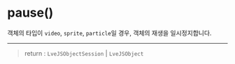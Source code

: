 # pause()

객체의 타입이 `video`, `sprite`, `particle`일 경우, 객체의 재생을 일시정지합니다.

---

> return : `LveJSObjectSession` | `LveJSObject`